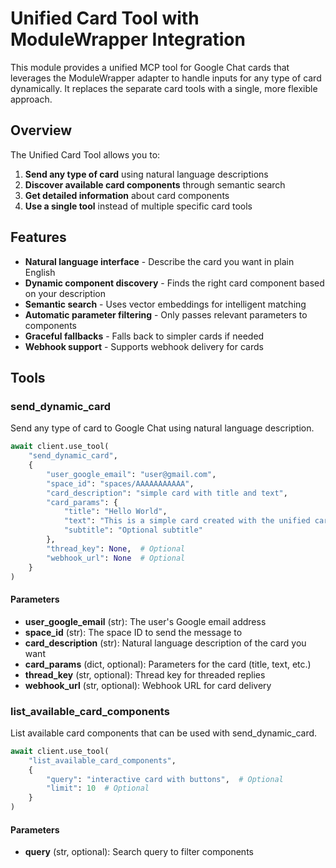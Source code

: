 # Unified Card Tool with ModuleWrapper Integration

This module provides a unified MCP tool for Google Chat cards that leverages the ModuleWrapper adapter to handle inputs for any type of card dynamically. It replaces the separate card tools with a single, more flexible approach.

## Overview

The Unified Card Tool allows you to:

1. **Send any type of card** using natural language descriptions
2. **Discover available card components** through semantic search
3. **Get detailed information** about card components
4. **Use a single tool** instead of multiple specific card tools

## Features

- **Natural language interface** - Describe the card you want in plain English
- **Dynamic component discovery** - Finds the right card component based on your description
- **Semantic search** - Uses vector embeddings for intelligent matching
- **Automatic parameter filtering** - Only passes relevant parameters to components
- **Graceful fallbacks** - Falls back to simpler cards if needed
- **Webhook support** - Supports webhook delivery for cards

## Tools

### send_dynamic_card

Send any type of card to Google Chat using natural language description.

```python
await client.use_tool(
    "send_dynamic_card",
    {
        "user_google_email": "user@gmail.com",
        "space_id": "spaces/AAAAAAAAAAA",
        "card_description": "simple card with title and text",
        "card_params": {
            "title": "Hello World",
            "text": "This is a simple card created with the unified card tool",
            "subtitle": "Optional subtitle"
        },
        "thread_key": None,  # Optional
        "webhook_url": None  # Optional
    }
)
```

#### Parameters

- **user_google_email** (str): The user's Google email address
- **space_id** (str): The space ID to send the message to
- **card_description** (str): Natural language description of the card you want
- **card_params** (dict, optional): Parameters for the card (title, text, etc.)
- **thread_key** (str, optional): Thread key for threaded replies
- **webhook_url** (str, optional): Webhook URL for card delivery

### list_available_card_components

List available card components that can be used with send_dynamic_card.

```python
await client.use_tool(
    "list_available_card_components",
    {
        "query": "interactive card with buttons",  # Optional
        "limit": 10  # Optional
    }
)
```

#### Parameters

- **query** (str, optional): Search query to filter components
